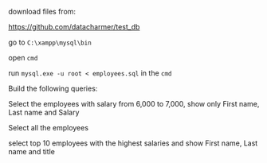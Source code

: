
download files from:

https://github.com/datacharmer/test_db

go to `C:\xampp\mysql\bin`

open `cmd`

run `mysql.exe -u root < employees.sql` in the `cmd`  


Build the following queries:

Select the employees with salary from 6,000 to 7,000, show only First name, Last name and Salary

Select all the employees 

select top 10 employees with the highest salaries and show First name, Last name and title


